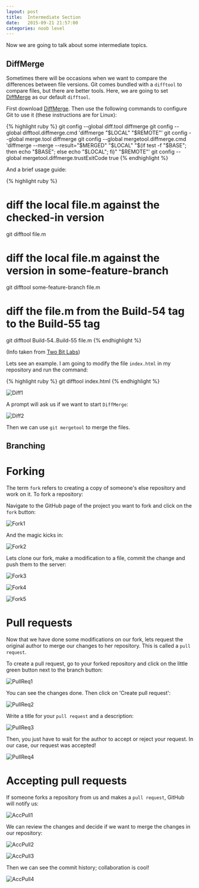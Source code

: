 ```yaml
---
layout: post
title:  Intermediate Section
date:   2015-09-21 21:57:00
categories: noob level
---
```


Now we are going to talk about some intermediate topics.

<h2>DiffMerge</h2>

Sometimes there will be occasions when we want to compare the differences between file versions. Git comes bundled with a `difftool` to compare files, but there are better tools. Here, we are going to set [DiffMerge][DiffMerge] as our default `difftool`.

First download [DiffMerge][DiffMerge]. Then use the following commands to configure Git to use it (these instructions are for Linux):

{% highlight ruby %}
git config --global diff.tool diffmerge
git config --global difftool.diffmerge.cmd 'diffmerge "$LOCAL" "$REMOTE"'
git config --global merge.tool diffmerge
git config --global mergetool.diffmerge.cmd 'diffmerge --merge --result="$MERGED" "$LOCAL" "$(if test -f "$BASE"; then echo "$BASE"; else echo "$LOCAL"; fi)" "$REMOTE"'
git config --global mergetool.diffmerge.trustExitCode true
{% endhighlight %}

And a brief usage guide:

{% highlight ruby %}
# diff the local file.m against the checked-in version
git difftool file.m

# diff the local file.m against the version in some-feature-branch
git difftool some-feature-branch file.m

# diff the file.m from the Build-54 tag to the Build-55 tag
git difftool Build-54..Build-55 file.m
{% endhighlight %}

(Info taken from [Two Bit Labs][TwoBitLabs])

Lets see an example. I am going to modify the file `index.html` in my repository and run the command:

{% highlight ruby %}
git difftool index.html
{% endhighlight %}

![Diff1](/assets/intermediate/Diff1.png)

A prompt will ask us if we want to start `DiffMerge`:

![Diff2](/assets/intermediate/Diff2.png)

Then we can use `git mergetool` to merge the files.

<h2>Branching</h2>

<h1>Forking</h1>

The term `fork` refers to creating a copy of someone's else repository and work on it. To fork a repository:

Navigate to the GitHub page of the project you want to fork and click on the `fork` button:

![Fork1](/assets/intermediate/Fork1.png)

And the magic kicks in:

![Fork2](/assets/intermediate/Fork2.png)

Lets clone our fork, make a modification to a file, commit the change and push them to the server:

![Fork3](/assets/intermediate/Fork3.png)

![Fork4](/assets/intermediate/Fork4.png)

![Fork5](/assets/intermediate/Fork5.png)

<h1>Pull requests</h1>

Now that we have done some modifications on our fork, lets request the original author to merge our changes to her repository. This is called a `pull request`.

To create a pull request, go to your forked repository and click on the little green button next to the branch button:

![PullReq1](/assets/intermediate/PullReq1.png)

You can see the changes done. Then click on 'Create pull request':

![PullReq2](/assets/intermediate/PullReq2.png)

Write a title for your `pull request` and a description:

![PullReq3](/assets/intermediate/PullReq3.png)

Then, you just have to wait for the author to accept or reject your request. In our case, our request was accepted!

![PullReq4](/assets/intermediate/PullReq4.png)

<h1>Accepting pull requests</h1>

If someone forks a repository from us and makes a `pull request`, GitHub will notify us:

![AccPull1](/assets/intermediate/AccPull1.png)

We can review the changes and decide if we want to merge the changes in our repository:

![AccPull2](/assets/intermediate/AccPull2.png)

![AccPull3](/assets/intermediate/AccPull3.png)

Then we can see the commit history; collaboration is cool!

![AccPull4](/assets/intermediate/AccPull4.png)

[DiffMerge]: https://sourcegear.com/diffmerge/
[TwoBitLabs]: http://twobitlabs.com/2011/08/install-diffmerge-git-mac-os-x/